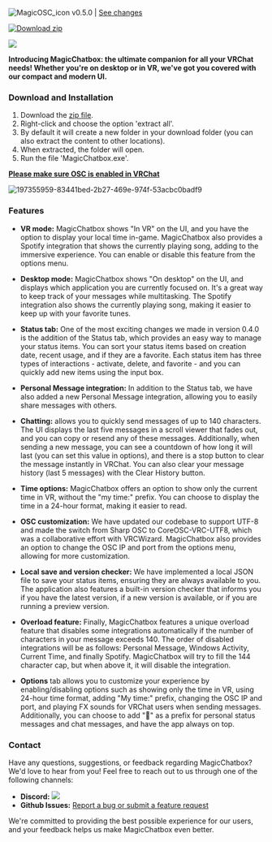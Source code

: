![MagicOSC_icon](https://user-images.githubusercontent.com/114599052/194428052-3e5d0018-4a96-405d-b2e2-c7db16d02940.png)    v0.5.0 | [See changes](https://github.com/BoiHanny/vrcosc-magicchatbox/pull/11)
<!-- BEGIN LATEST DOWNLOAD BUTTON -->
[![Download zip](https://custom-icon-badges.herokuapp.com/badge/-Download-blue?style=for-the-badge&logo=download&logoColor=white "Download zip")](https://github.com/BoiHanny/vrcosc-magicchatbox/releases/download/v0.5.0/Version-0.5.0.zip)
<!-- END LATEST DOWNLOAD BUTTON -->

[![](https://dcbadge.vercel.app/api/server/ZaSFwBfhvG)](https://discord.gg/ZaSFwBfhvG)


**Introducing MagicChatbox: the ultimate companion for all your VRChat needs! Whether you're on desktop or in VR, we've got you covered with our compact and modern UI.**

### Download and Installation

1. Download the [zip file](https://github.com/BoiHanny/vrcosc-magicchatbox/releases/download/v0.5.0/Version-0.5.0.zip).
2. Right-click and choose the option 'extract all'.
3. By default it will create a new folder in your download folder (you can also extract the content to other locations).
4. When extracted, the folder will open.
5. Run the file 'MagicChatbox.exe'.

[**Please make sure OSC is enabled in VRChat**](https://youtu.be/OHjN_q6RqGY?t=80)

![197355959-83441bed-2b27-469e-974f-53acbc0badf9](https://user-images.githubusercontent.com/114599052/220212993-c8d47bc6-6646-4094-9974-0591a232093d.png)

### Features

- **VR mode:** MagicChatbox shows "In VR" on the UI, and you have the option to display your local time in-game. MagicChatbox also provides a Spotify integration that shows the currently playing song, adding to the immersive experience. You can enable or disable this feature from the options menu.

- **Desktop mode:** MagicChatbox shows "On desktop" on the UI, and displays which application you are currently focused on. It's a great way to keep track of your messages while multitasking. The Spotify integration also shows the currently playing song, making it easier to keep up with your favorite tunes.

- **Status tab:** One of the most exciting changes we made in version 0.4.0 is the addition of the Status tab, which provides an easy way to manage your status items. You can sort your status items based on creation date, recent usage, and if they are a favorite. Each status item has three types of interactions - activate, delete, and favorite - and you can quickly add new items using the input box.

- **Personal Message integration:** In addition to the Status tab, we have also added a new Personal Message integration, allowing you to easily share messages with others.

- **Chatting:** allows you to quickly send messages of up to 140 characters. The UI displays the last five messages in a scroll viewer that fades out, and you can copy or resend any of these messages. Additionally, when sending a new message, you can see a countdown of how long it will last (you can set this value in options), and there is a stop button to clear the message instantly in VRChat. You can also clear your message history (last 5 messages) with the Clear History button.

- **Time options:** MagicChatbox offers an option to show only the current time in VR, without the "my time:" prefix. You can choose to display the time in a 24-hour format, making it easier to read.

- **OSC customization:** We have updated our codebase to support UTF-8 and made the switch from Sharp OSC to CoreOSC-VRC-UTF8, which was a collaborative effort with VRCWizard. MagicChatbox also provides an option to change the OSC IP and port from the options menu, allowing for more customization.

- **Local save and version checker:** We have implemented a local JSON file to save your status items, ensuring they are always available to you. The application also features a built-in version checker that informs you if you have the latest version, if a new version is available, or if you are running a preview version.

- **Overload feature:** Finally, MagicChatbox features a unique overload feature that disables some integrations automatically if the number of characters in your message exceeds 140. The order of disabled integrations will be as follows: Personal Message, Windows Activity, Current Time, and finally Spotify. MagicChatbox will try to fill the 144 character cap, but when above it, it will disable the integration.

- **Options** tab allows you to customize your experience by enabling/disabling options such as showing only the time in VR, using 24-hour time format, adding "My time:" prefix, changing the OSC IP and port, and playing FX sounds for VRChat users when sending messages. Additionally, you can choose to add "💬" as a prefix for personal status messages and chat messages, and have the app always on top.

### Contact
Have any questions, suggestions, or feedback regarding MagicChatbox? We'd love to hear from you! Feel free to reach out to us through one of the following channels:

- **Discord:**  [![](https://dcbadge.vercel.app/api/server/ZaSFwBfhvG)](https://discord.gg/ZaSFwBfhvG)
- **Github Issues:**  [Report a bug or submit a feature request](https://github.com/BoiHanny/vrcosc-magicchatbox/issues)

We're committed to providing the best possible experience for our users, and your feedback helps us make MagicChatbox even better.
